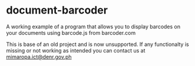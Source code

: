# document-barcoder
A working example of a program that allows you to display barcodes on your documents using barcode.js from barcoder.com 

This is base of an old project and is now unsupported. If any functionalty is missing or not working as intended you can contact us at mimaropa.ict@denr.gov.ph

